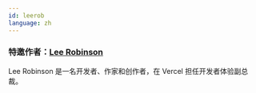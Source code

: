 ```yaml
---
id: leerob
language: zh
---
```

### 特邀作者：[Lee Robinson](https://leerob.io/)

Lee Robinson 是一名开发者、作家和创作者，在 Vercel 担任开发者体验副总裁。